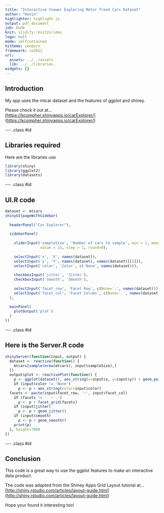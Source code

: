 ```yaml
---
title: "Interactive Viewer Exploring Motor Trend Cars Dataset"
author: "Kevin"
highlighter: highlight.js
output: pdf_document
job: Dude
knit: slidify::knit2slides
logo: null
mode: selfcontained
hitheme: zenburn
framework: io2012
url:
  assets: ../../assets
  lib: ../../libraries
widgets: []
---
```


## Introduction

My app uses the mtcar dataset and the features of ggplot and shiney.  

Please check it out at...  
[https://kcompher.shinyapps.io/carExplorer/] (https://kcompher.shinyapps.io/carExplorer/)

--- .class #id 

## Libraries required

Here are the libraries use

```r
library(shiny)
library(ggplot2)
library(datasets)
```

--- .class #id 
##  UI.R code

```r
dataset <- mtcars
shinyUI(pageWithSidebar(
  
  headerPanel("Car Explorer"),
  
  sidebarPanel(
    
    sliderInput('sampleSize', 'Number of cars to sample', min = 1, max=32,
                value = 15, step = 1, round=0),
    
    selectInput('x', 'X', names(dataset)),
    selectInput('y', 'Y', names(dataset), names(dataset)[[2]]),
    selectInput('color', 'Color', c('None', names(dataset))),
    
    checkboxInput('jitter', 'Jitter'),
    checkboxInput('smooth', 'Smooth'),
    
    selectInput('facet_row', 'Facet Row', c(None='.', names(dataset))),
    selectInput('facet_col', 'Facet Column', c(None='.', names(dataset)))
  ),
  
  mainPanel(
    plotOutput('plot')
  )
))
```

--- .class #id 
## Here is the Server.R code

```r
shinyServer(function(input, output) {
  dataset <- reactive(function() {
    mtcars[sample(nrow(mtcars), input$sampleSize),]
  })
  output$plot <- reactivePlot(function() {
    p <- ggplot(dataset(), aes_string(x=input$x, y=input$y)) + geom_point()
    if (input$color != 'None')
      p <- p + aes_string(color=input$color) 
  facets <- paste(input$facet_row, '~', input$facet_col)
    if (facets != '. ~ .')
      p <- p + facet_grid(facets)  
    if (input$jitter)
      p <- p + geom_jitter()
    if (input$smooth)
      p <- p + geom_smooth()
    print(p)
  }, height=700)
})
```

--- .class #id 
## Conclusion

This code is a great way to use the ggplot features to make an interactive data product.  

The code was adapted from the Shiney Apps Grid Layout tutorial at...  
[http://shiny.rstudio.com/articles/layout-guide.html] (http://shiny.rstudio.com/articles/layout-guide.html)  

Hope your found it interesting too!

